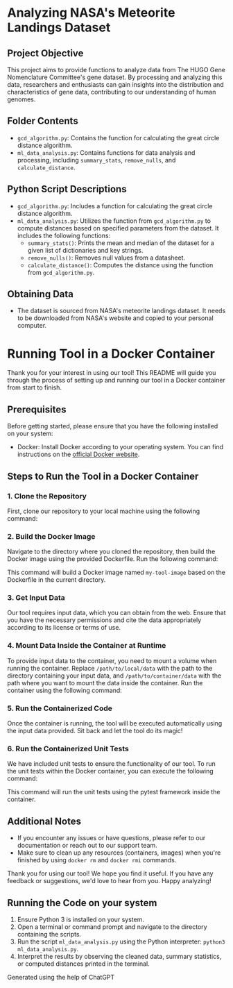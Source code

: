 
# Analyzing NASA's Meteorite Landings Dataset

## Project Objective
This project aims to provide functions to analyze data from The HUGO Gene Nomenclature Committee's gene dataset. By processing and analyzing this data, researchers and enthusiasts can gain insights into the distribution and characteristics of gene data, contributing to our understanding of human genomes.

## Folder Contents
- `gcd_algorithm.py`: Contains the function for calculating the great circle distance algorithm.
- `ml_data_analysis.py`: Contains functions for data analysis and processing, including `summary_stats`, `remove_nulls`, and `calculate_distance`.

## Python Script Descriptions
- `gcd_algorithm.py`: Includes a function for calculating the great circle distance algorithm.
- `ml_data_analysis.py`: Utilizes the function from `gcd_algorithm.py` to compute distances based on specified parameters from the dataset. It includes the following functions:
  - `summary_stats()`: Prints the mean and median of the dataset for a given list of dictionaries and key strings.
  - `remove_nulls()`: Removes null values from a datasheet.
  - `calculate_distance()`: Computes the distance using the function from `gcd_algorithm.py`.

## Obtaining Data
- The dataset is sourced from NASA's meteorite landings dataset. It needs to be downloaded from NASA's website and copied to your personal computer.

# Running Tool in a Docker Container

Thank you for your interest in using our tool! This README will guide you through the process of setting up and running our tool in a Docker container from start to finish.

## Prerequisites
Before getting started, please ensure that you have the following installed on your system:
- Docker: Install Docker according to your operating system. You can find instructions on the [official Docker website](https://docs.docker.com/get-docker/).

## Steps to Run the Tool in a Docker Container

### 1. Clone the Repository
First, clone our repository to your local machine using the following command:

### 2. Build the Docker Image
Navigate to the directory where you cloned the repository, then build the Docker image using the provided Dockerfile. Run the following command:

This command will build a Docker image named `my-tool-image` based on the Dockerfile in the current directory.

### 3. Get Input Data
Our tool requires input data, which you can obtain from the web. Ensure that you have the necessary permissions and cite the data appropriately according to its license or terms of use.

### 4. Mount Data Inside the Container at Runtime
To provide input data to the container, you need to mount a volume when running the container. Replace `/path/to/local/data` with the path to the directory containing your input data, and `/path/to/container/data` with the path where you want to mount the data inside the container. Run the container using the following command:

### 5. Run the Containerized Code
Once the container is running, the tool will be executed automatically using the input data provided. Sit back and let the tool do its magic!

### 6. Run the Containerized Unit Tests
We have included unit tests to ensure the functionality of our tool. To run the unit tests within the Docker container, you can execute the following command:

This command will run the unit tests using the pytest framework inside the container.

## Additional Notes
- If you encounter any issues or have questions, please refer to our documentation or reach out to our support team.
- Make sure to clean up any resources (containers, images) when you're finished by using `docker rm` and `docker rmi` commands.

Thank you for using our tool! We hope you find it useful. If you have any feedback or suggestions, we'd love to hear from you. Happy analyzing!


## Running the Code on your system
1. Ensure Python 3 is installed on your system.
2. Open a terminal or command prompt and navigate to the directory containing the scripts.
3. Run the script `ml_data_analysis.py` using the Python interpreter: `python3 ml_data_analysis.py`.
4. Interpret the results by observing the cleaned data, summary statistics, or computed distances printed in the terminal.


Generated using the help of ChatGPT

